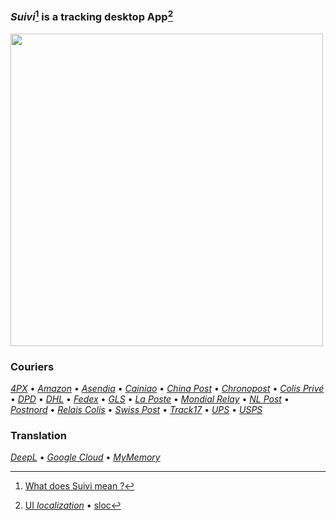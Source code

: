 ### _Suivi_[^1] is a tracking desktop App[^2]
[<img src="https://i.imgur.com/2H9jU5w.jpeg" width="500">](https://i.imgur.com/v6LZNJ3.jpeg)

### Couriers
[_4PX_](http://en.4px.com/) 
• [_Amazon_](https://www.amazon.fr/) 
• [_Asendia_](https://www.asendia.fr/)
• [_Cainiao_](https://global.cainiao.com/)
• [_China Post_](http://yjcx.ems.com.cn/qps/english/yjcx)
• [_Chronopost_](https://www.chronopost.fr/)
• [_Colis Privé_](https://www.colisprive.fr/)
• [_DPD_](https://www.dpd.com/)
• [_DHL_](https://www.dhl.com/)
• [_Fedex_](https://www.fedex.com/)
• [_GLS_](https://gls-group.eu/)
• [_La Poste_](https://www.laposte.fr/)
• [_Mondial Relay_](https://www.mondialrelay.fr/) 
• [_NL Post_](https://postnl.post/)
• [_Postnord_](https://postnord.se/)
• [_Relais Colis_](https://www.relaiscolis.com/)
• [_Swiss Post_](https://www.post.ch/)
• [_Track17_](https://www.17track.net/)
• [_UPS_](https://www.ups.com/)
• [_USPS_](https://www.usps.com/)

### Translation
[_DeepL_](https://www.deepl.com/en/docs-api/) 
• [_Google Cloud_](https://cloud.google.com/translate) 
• [_MyMemory_](https://mymemory.translated.net/doc/spec.php)

[^1]: [What does Suivi mean ?](https://www.linguee.com/english-french/search?source=auto&query=suivi)
[^2]: [UI _localization_](https://github.com/sebdelsol/Suivi/blob/a3363a8791f45714099bf5765edc3ba2b565205d/windows/localization.py)  •  [sloc](https://api.codetabs.com/v1/loc/?github=sebdelsol/suivi)
